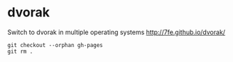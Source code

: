# dvorak
Switch to dvorak in multiple operating systems http://7fe.github.io/dvorak/

    git checkout --orphan gh-pages
    git rm .
